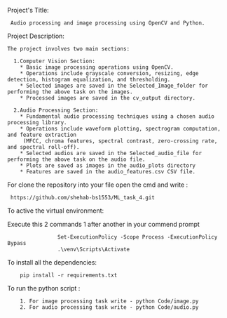 Project's Title:

     Audio processing and image processing using OpenCV and Python.

Project Description: 

    The project involves two main sections:
  
      1.Computer Vision Section:
        * Basic image processing operations using OpenCV.
        * Operations include grayscale conversion, resizing, edge detection, histogram equalization, and thresholding.
        * Selected images are saved in the Selected_Image_folder for performing the above task on the images.
        * Processed images are saved in the cv_output directory.
        
      2.Audio Processing Section:
        * Fundamental audio processing techniques using a chosen audio processing library.
        * Operations include waveform plotting, spectrogram computation, and feature extraction
         (MFCC, chroma features, spectral contrast, zero-crossing rate, and spectral roll-off).
        * Selected audios are saved in the Selected_audio_file for performing the above task on the audio file.
        * Plots are saved as images in the audio_plots directory
        * Features are saved in the audio_features.csv CSV file.


For clone the repository into your file open the cmd and write :
     
     https://github.com/shehab-bs1553/ML_task_4.git

To active the virtual environment: 
  
   Execute this 2 commands 1 after another in your commend prompt 
                    
                    Set-ExecutionPolicy -Scope Process -ExecutionPolicy Bypass 
                    .\venv\Scripts\Activate 
To install all the dependencies:

        pip install -r requirements.txt


To run the python script : 
        
        1. For image processing task write - python Code/image.py
        2. For audio processing task write - python Code/audio.py
